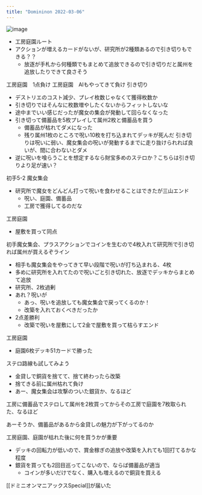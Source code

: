 ```yaml
---
title: "Domininon 2022-03-06"
---
```


![image](https://gyazo.com/a2dd48ee7380332856cc7ce6db7b89cd/thumb/1000)
- 工房庭園ルート
- アクションが増えるカードがないが、研究所が2種類あるので引き切りもできる？？
    - 放逐が手札から何種類でもまとめて追放できるので引き切りだと属州を追放したりできて良さそう

工房庭園　1点負け
工房庭園　AIもやってきて負け
引き切り
- デストリエのコスト減少、プレイ枚数じゃなくて獲得枚数か
- 引き切りではそんなに枚数増やしたくないからフィットしないな
- 途中までいい感じだったが魔女の集会が発動して回らなくなった
- 引き切って備蓄品を5枚プレイして属州2枚と備蓄品を買う
    - 備蓄品が枯れてダメになった
    - 残り属州1枚のところで呪い10枚を打ち込まれてデッキが死んだ
引き切りは呪いに弱い、魔女集会の呪いが発動するまでに走り抜けられれば良いが、間に合わないとダメ
- 逆に呪いを喰らうことを想定するなら財宝多めのステロか？こちらは引き切りより足が速い？

初手5-2 魔女集会
- 研究所で魔女をどんどん打って呪いを食わせることはできたが三山エンド
    - 呪い、庭園、備蓄品
    - 工房で獲得してるのだな

工房庭園
- 屋敷を買って同点

初手魔女集会、プラスアクションでコインを生むので4枚入れて研究所で引き切れば属州が買えるぞライン
- 相手も魔女集会をやってきて早い段階で呪いが打ち込まれる、4枚
- 多めに研究所を入れてたので呪いごと引き切れた、放逐でデッキからまとめて追放
- 研究所、2枚過剰
- あれ？呪いが
    - あっ、呪いを追放しても魔女集会で戻ってくるのか！
    - 改築を入れておくべきだったか
- 2点差勝利
    - 改築で呪いを屋敷にして2金で屋敷を買って枯らすエンド

工房庭園
- 庭園6枚デッキ51カードで勝った

ステロ路線も試してみよう
- 金貸しで銅貨を捨てて、捨て終わったら改築
- 捨てきる前に属州枯れて負け
- あー、魔女集会は攻撃のついた銀貨か、なるほど

工房に備蓄品でステロして属州を2枚買ってからその工房で庭園を7枚取られた、なるほど

あーそうか、備蓄品があるから金貸しの魅力が下がってるのか

工房庭園、庭園が枯れた後に何を買うかが重要
- デッキの回転力が低いので、賞金稼ぎの追放や改築を入れても1回打てるかな程度
- 銀貨を買っても2回目巡ってこないので、ならば備蓄品が適当
    - コインが多いだけでなく、購入も増えるので銅貨を買える

[[ドミニオンマニアックスSpecial]]が届いた
